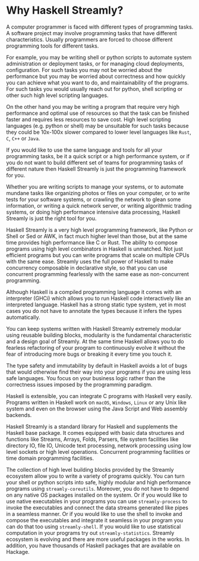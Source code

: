 # Why Haskell Streamly?

A computer programmer is faced with different types of programming tasks. A
software project may involve programming tasks that have different
characteristics. Usually programmers are forced to choose different programming
tools for different tasks.

For example, you may be writing shell or python scripts to automate system
administration or deployment tasks, or for managing cloud deployments,
configuration. For such tasks you may not be worried about the performance but
you may be worried about correctness and how quickly you can achieve what you
want to do, and maintainability of the programs. For such tasks you would
usually reach out for python, shell scripting or other such high level
scripting languages.

On the other hand you may be writing a program that require very high
performance and optimal use of resources so that the task can be finished
faster and requires less resources to save cost. High level scripting languages
(e.g. python or shell) may be unsuitable for such tasks because they could be
10x-100x slower compared to lower level languages like `Rust`, `C`, `C++` or
`Java`.

If you would like to use the same language and tools for all your
programming tasks, be it a quick script or a high performance system,
or if you do not want to build different set of teams for programming
tasks of different nature then Haskell Streamly is just the programming
framework for you.

Whether you are writing scripts to manage your systems, or to automate mundane
tasks like organizing photos or files on your computer, or to write tests for
your software systems, or crawling the network to glean some information, or
writing a quick network server, or writing algorithmic trading systems, or
doing high performance intensive data processing, Haskell Streamly is just the
right tool for you.

Haskell Streamly is a very high level programming framework, like Python or
Shell or Sed or AWK, in fact much higher level than those, but at the same time
provides high performance like C or Rust. The ability to compose programs using
high level combinators in Haskell is unmatched. Not just efficient programs but
you can write programs that scale on multiple CPUs with the same ease. Streamly
uses the full power of Haskell to make concurrency composable in declarative
style, so that you can use concurrent programming fearlessly with the same ease
as non-concurrent programming.

Although Haskell is a compiled programming language it comes with an
interpreter (GHCi) which allows you to run Haskell code interactively like an
interpreted language. Haskell has a strong static type system, yet in most
cases you do not have to annotate the types because it infers the types
automatically.

You can keep systems written with Haskell Streamly extremely modular using
reusable building blocks, modularity is the fundamental characteristic and
a design goal of Streamly. At the same time Haskell allows you to do fearless
refactoring of your program to continuously evolve it without the fear of
introducing more bugs or breaking it every time you touch it.

The type safety and immutability by default in Haskell avoids a lot of bugs
that would otherwise find their way into your programs if you are using less
safe languages. You focus on your business logic rather than the correctness
issues imposed by the programming paradigm.

Haskell is extensible, you can integrate C programs with Haskell very easily.
Programs written in Haskell work on `macOS`, `Windows`, `Linux` or any Unix
like system and even on the browser using the Java Script and Web assembly
backends.

Haskell Streamly is a standard library for Haskell and supplements the Haskell
base package. It comes equipped with basic data structures and functions like
Streams, Arrays, Folds, Parsers, file system facilities like directory IO, file
IO, Unicode text processing, network processing using low level sockets or high
level operations. Concurrent programming facilities or time domain programming
facilities.

The collection of high level building blocks provided by the Streamly ecosystem
allow you to write a variety of programs quickly. You can turn your shell or
python scripts into safe, highly modular and high performance programs using
`streamly-coreutils`. Moreover, you do not have to depend on any native OS
packages installed on the system. Or if you would like to use native
executables in your programs you can use `streamly-process` to invoke the
executables and connect the data streams generated like pipes in a seamless
manner. Or if you would like to use the shell to invoke and compose the
executables and integrate it seamless in your program you can do that too using
`streamly-shell`. If you would like to use statistical computation in your
programs try out `streamly-statistics`. Streamly ecosystem is evolving and
there are more useful packages in the works. In addition, you have thousands of
Haskell packages that are available on Hackage.
